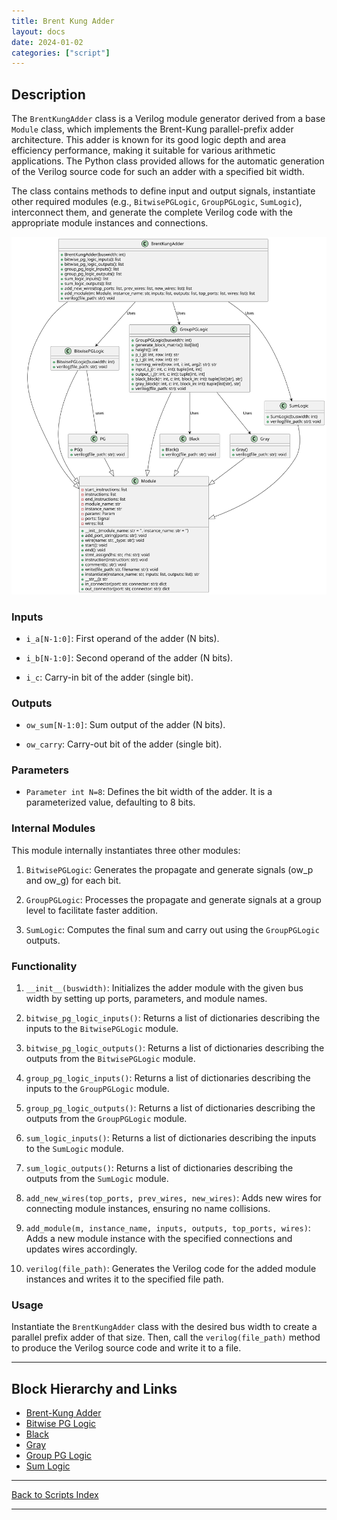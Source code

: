 ```yaml
---
title: Brent Kung Adder
layout: docs
date: 2024-01-02
categories: ["script"]
---
```


## Description

The `BrentKungAdder` class is a Verilog module generator derived from a base `Module` class, which implements the Brent-Kung parallel-prefix adder architecture. This adder is known for its good logic depth and area efficiency performance, making it suitable for various arithmetic applications. The Python class provided allows for the automatic generation of the Verilog source code for such an adder with a specified bit width.

The class contains methods to define input and output signals, instantiate other required modules (e.g., `BitwisePGLogic`, `GroupPGLogic`, `SumLogic`), interconnect them, and generate the complete Verilog code with the appropriate module instances and connections.

![Brent Kung UML](../../images_scripts_uml/Adder_Brent_Kung_Diagram.svg)

### Inputs

- `i_a[N-1:0]`: First operand of the adder (N bits).

- `i_b[N-1:0]`: Second operand of the adder (N bits).

- `i_c`: Carry-in bit of the adder (single bit).

### Outputs

- `ow_sum[N-1:0]`: Sum output of the adder (N bits).

- `ow_carry`: Carry-out bit of the adder (single bit).

### Parameters

- `Parameter int N=8`: Defines the bit width of the adder. It is a parameterized value, defaulting to 8 bits.

### Internal Modules

This module internally instantiates three other modules:

1. `BitwisePGLogic`: Generates the propagate and generate signals (ow_p and ow_g) for each bit.

2. `GroupPGLogic`: Processes the propagate and generate signals at a group level to facilitate faster addition.

3. `SumLogic`: Computes the final sum and carry out using the `GroupPGLogic` outputs.

### Functionality

1. `__init__(buswidth)`: Initializes the adder module with the given bus width by setting up ports, parameters, and module names.

2. `bitwise_pg_logic_inputs()`: Returns a list of dictionaries describing the inputs to the `BitwisePGLogic` module.

3. `bitwise_pg_logic_outputs()`: Returns a list of dictionaries describing the outputs from the `BitwisePGLogic` module.

4. `group_pg_logic_inputs()`: Returns a list of dictionaries describing the inputs to the `GroupPGLogic` module.

5. `group_pg_logic_outputs()`: Returns a list of dictionaries describing the outputs from the `GroupPGLogic` module.

6. `sum_logic_inputs()`: Returns a list of dictionaries describing the inputs to the `SumLogic` module.

7. `sum_logic_outputs()`: Returns a list of dictionaries describing the outputs from the `SumLogic` module.

8. `add_new_wires(top_ports, prev_wires, new_wires)`: Adds new wires for connecting module instances, ensuring no name collisions.

9. `add_module(m, instance_name, inputs, outputs, top_ports, wires)`: Adds a new module instance with the specified connections and updates wires accordingly.

10. `verilog(file_path)`: Generates the Verilog code for the added module instances and writes it to the specified file path.

### Usage

Instantiate the `BrentKungAdder` class with the desired bus width to create a parallel prefix adder of that size. Then, call the `verilog(file_path)` method to produce the Verilog source code and write it to a file.

---

## Block Hierarchy and Links

- [Brent-Kung Adder](brent_kung_adder)
- [Bitwise PG Logic](bitwise_pg_logic)
- [Black](black)
- [Gray](gray)
- [Group PG Logic](group_pg_logic)
- [Sum Logic](sum_logic)

---

[Back to Scripts Index](index)

---
